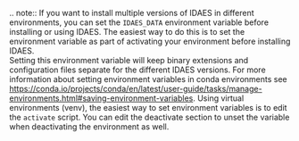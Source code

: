 .. note::
    If you want to install multiple versions of IDAES in different environments, you can set the ``IDAES_DATA`` environment variable before installing
    or using IDAES.  The easiest way to do this is to set the environment variable as part of activating your environment before installing IDAES.  
    Setting this environment variable will keep binary extensions and configuration files separate for the different IDAES versions. For more information
    about setting environment variables in conda environments see https://conda.io/projects/conda/en/latest/user-guide/tasks/manage-environments.html#saving-environment-variables. Using virtual environments (venv), the easiest way to set environment variables is to edit the ``activate`` script.
    You can edit the deactivate section to unset the variable when deactivating the environment as well.